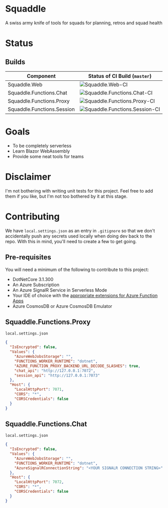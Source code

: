 # Squaddle

A swiss army knife of tools for squads for planning, retros and squad health

# Status

## Builds

| Component | Status of CI Build (`master`) |
| ---- | ---- |
| Squaddle.Web | ![Squaddle.Web-CI](https://github.com/lgulliver/squaddle/workflows/Squaddle.Web-CI/badge.svg?branch=master) |
| Squaddle.Functions.Chat | ![Squaddle.Functions.Chat-CI](https://github.com/lgulliver/squaddle/workflows/Squaddle.Functions.Chat-CI/badge.svg?branch=master) |
| Squaddle.Functions.Proxy | ![Squaddle.Functions.Proxy-CI](https://github.com/lgulliver/squaddle/workflows/Squaddle.Functions.Proxy-CI/badge.svg?branch=master) |
| Squaddle.Functions.Session | ![Squaddle.Functions.Session-CI](https://github.com/lgulliver/squaddle/workflows/Squaddle.Functions.Session-CI/badge.svg?branch=master) |


# Goals

- To be completely serverless
- Learn Blazor WebAssembly
- Provide some neat tools for teams

# Disclaimer

I'm not bothering with writing unit tests for this project. Feel free to add them if you like, but I'm not too bothered by it at this stage.

# Contributing

We have `local.settings.json` as an entry in `.gitignore` so that we don't accidentally push any secrets used locally when doing dev back to the repo. With this in mind, you'll need to create a few to get going.

## Pre-requisites

You will need a minimum of the following to contribute to this project:

- DotNetCore 3.1.300
- An Azure Subscription
- An Azure SignalR Service in Serverless Mode
- Your IDE of choice with the [appropriate extensions for Azure Function Apps ](https://docs.microsoft.com/en-us/azure/azure-functions/functions-develop-local)
- Azure CosmosDB or Azure CosmosDB Emulator

## Squaddle.Functions.Proxy

`local.settings.json`
```json
{
  "IsEncrypted": false,
  "Values": {
    "AzureWebJobsStorage": "",
    "FUNCTIONS_WORKER_RUNTIME": "dotnet",    
    "AZURE_FUNCTION_PROXY_BACKEND_URL_DECODE_SLASHES": true,
    "chat_api": "http://127.0.0.1:7072",
    "session_api": "http://127.0.0.1:7073"
  },
  "Host": {
    "LocalHttpPort": 7071,
    "CORS": "*",
    "CORSCredentials": false
  }
}
```

## Squaddle.Functions.Chat

`local.settings.json`
```json
{
  "IsEncrypted": false,
  "Values": {
    "AzureWebJobsStorage": "",
    "FUNCTIONS_WORKER_RUNTIME": "dotnet",
    "AzureSignalRConnectionString": "<YOUR SIGNALR CONNECTION STRING>"
  },
  "Host": {
    "LocalHttpPort": 7072,
    "CORS": "*",
    "CORSCredentials": false
  }
}
```
